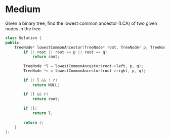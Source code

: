 # Medium

Given a binary tree, find the lowest common ancestor (LCA) of two given nodes in the tree.

```cpp
class Solution {
public:
    TreeNode* lowestCommonAncestor(TreeNode* root, TreeNode* p, TreeNode* q) {
        if (! root || root == p || root == q)
            return root;
        
        TreeNode *l = lowestCommonAncestor(root->left, p, q);
        TreeNode *r = lowestCommonAncestor(root->right, p, q);
        
        if (! l && ! r)
            return NULL;
        
        if (l && r)
            return root;
        
        if (l)
            return l;
        
        return r;
    }
};
```
